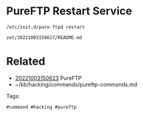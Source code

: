 # PureFTP Restart Service

```
/etc/init.d/pure-ftpd restart 
```

` zet/20221003150617/README.md `

# Related

- [20221003150623](/zet/20221003150623/README.md) PureFTP
- ~/kb/hacking/commands/pureftp-commands.md

Tags:

    #command #hacking #pureftp 
